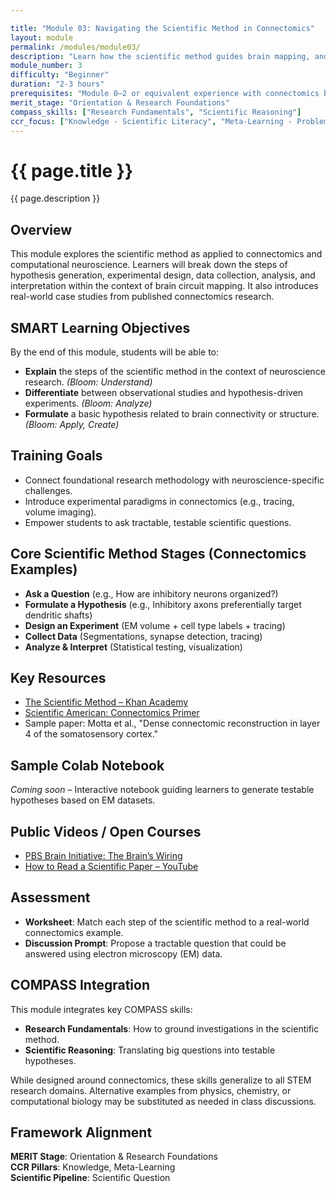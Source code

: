 ```yaml
---

title: "Module 03: Navigating the Scientific Method in Connectomics"
layout: module
permalink: /modules/module03/
description: "Learn how the scientific method guides brain mapping, and develop your ability to ask testable neuroscience questions."
module_number: 3
difficulty: "Beginner"
duration: "2-3 hours"
prerequisites: "Module 0–2 or equivalent experience with connectomics basics"
merit_stage: "Orientation & Research Foundations"
compass_skills: ["Research Fundamentals", "Scientific Reasoning"]
ccr_focus: ["Knowledge - Scientific Literacy", "Meta-Learning - Problem Framing"]
---
```


<div class="main-content">
  <div class="hero">
    <div class="hero-content">
      <h1>{{ page.title }}</h1>
      <p class="hero-subtitle">{{ page.description }}</p>
    </div>
  </div>

<section class="section">
  <h2>Overview</h2>
  <p>This module explores the scientific method as applied to connectomics and computational neuroscience. Learners will break down the steps of hypothesis generation, experimental design, data collection, analysis, and interpretation within the context of brain circuit mapping. It also introduces real-world case studies from published connectomics research.</p>
</section>

<section class="section">
  <h2>SMART Learning Objectives</h2>
  <p>By the end of this module, students will be able to:</p>

  <ul>
    <li><strong>Explain</strong> the steps of the scientific method in the context of neuroscience research. <em>(Bloom: Understand)</em></li>
    <li><strong>Differentiate</strong> between observational studies and hypothesis-driven experiments. <em>(Bloom: Analyze)</em></li>
    <li><strong>Formulate</strong> a basic hypothesis related to brain connectivity or structure. <em>(Bloom: Apply, Create)</em></li>
  </ul>
</section>

<section class="section">
  <h2>Training Goals</h2>
  <ul>
    <li>Connect foundational research methodology with neuroscience-specific challenges.</li>
    <li>Introduce experimental paradigms in connectomics (e.g., tracing, volume imaging).</li>
    <li>Empower students to ask tractable, testable scientific questions.</li>
  </ul>
</section>

<section class="section">
  <h2>Core Scientific Method Stages (Connectomics Examples)</h2>
  <ul>
    <li><strong>Ask a Question</strong> (e.g., How are inhibitory neurons organized?)</li>
    <li><strong>Formulate a Hypothesis</strong> (e.g., Inhibitory axons preferentially target dendritic shafts)</li>
    <li><strong>Design an Experiment</strong> (EM volume + cell type labels + tracing)</li>
    <li><strong>Collect Data</strong> (Segmentations, synapse detection, tracing)</li>
    <li><strong>Analyze & Interpret</strong> (Statistical testing, visualization)</li>
  </ul>
</section>

<section class="section">
  <h2>Key Resources</h2>
  <ul>
    <li><a href="https://www.khanacademy.org/science/high-school-biology/hs-biology-foundations/hs-the-science-of-biology/a/the-science-of-biology-review">The Scientific Method – Khan Academy</a></li>
    <li><a href="https://www.scientificamerican.com/article/what-is-connectomics/">Scientific American: Connectomics Primer</a></li>
    <li>Sample paper: Motta et al., "Dense connectomic reconstruction in layer 4 of the somatosensory cortex."</li>
  </ul>
</section>

<section class="section">
  <h2>Sample Colab Notebook</h2>
  <p><em>Coming soon</em> – Interactive notebook guiding learners to generate testable hypotheses based on EM datasets.</p>
</section>

<section class="section">
  <h2>Public Videos / Open Courses</h2>
  <ul>
    <li><a href="https://www.pbs.org/video/the-brains-wiring-l4zydr/">PBS Brain Initiative: The Brain’s Wiring</a></li>
    <li><a href="https://www.youtube.com/watch?v=t2K6mJkSw9U">How to Read a Scientific Paper – YouTube</a></li>
  </ul>
</section>

<section class="section">
  <h2>Assessment</h2>
  <ul>
    <li><strong>Worksheet</strong>: Match each step of the scientific method to a real-world connectomics example.</li>
    <li><strong>Discussion Prompt</strong>: Propose a tractable question that could be answered using electron microscopy (EM) data.</li>
  </ul>
</section>

<section class="section">
  <h2>COMPASS Integration</h2>
  <p>This module integrates key COMPASS skills:</p>
  <ul>
    <li><strong>Research Fundamentals</strong>: How to ground investigations in the scientific method.</li>
    <li><strong>Scientific Reasoning</strong>: Translating big questions into testable hypotheses.</li>
  </ul>
  <p>While designed around connectomics, these skills generalize to all STEM research domains. Alternative examples from physics, chemistry, or computational biology may be substituted as needed in class discussions.</p>
</section>

<section class="section">
  <h2>Framework Alignment</h2>
  <p><strong>MERIT Stage</strong>: Orientation & Research Foundations<br>
  <strong>CCR Pillars</strong>: Knowledge, Meta-Learning<br>
  <strong>Scientific Pipeline</strong>: Scientific Question</p>
</section>

</div>
